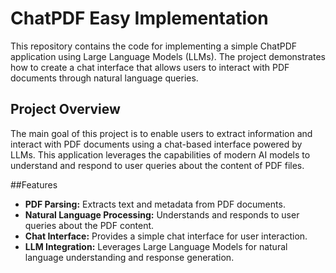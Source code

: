 # ChatPDF Easy Implementation

This repository contains the code for implementing a simple ChatPDF application using Large Language Models (LLMs). The project demonstrates how to create a chat interface that allows users to interact with PDF documents through natural language queries.

## Project Overview
The main goal of this project is to enable users to extract information and interact with PDF documents using a chat-based interface powered by LLMs. This application leverages the capabilities of modern AI models to understand and respond to user queries about the content of PDF files.

##Features
* __PDF Parsing:__ Extracts text and metadata from PDF documents.
* __Natural Language Processing:__ Understands and responds to user queries about the PDF content.
* __Chat Interface:__ Provides a simple chat interface for user interaction.
* __LLM Integration:__ Leverages Large Language Models for natural language understanding and response generation.
